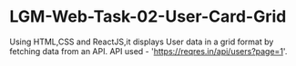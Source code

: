 # LGM-Web-Task-02-User-Card-Grid

Using HTML,CSS and ReactJS,it displays User data in a grid format by fetching data from an API.
API used - 'https://reqres.in/api/users?page=1'. 
